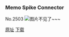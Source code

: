 ### Memo Spike Connector
No.2503
![图片不见了~~~](https://imgs.xkcd.com/comics/memo_spike_connector.png)

[原址](https://xkcd.com//2503) [下载](https://imgs.xkcd.com/comics/memo_spike_connector.png)

